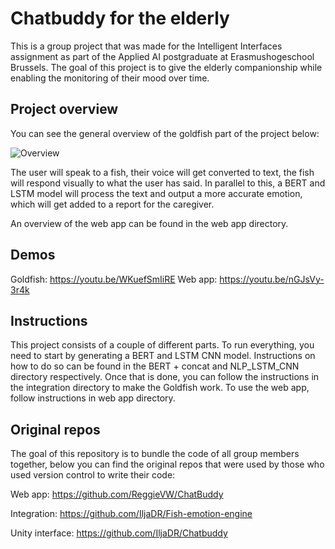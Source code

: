 # Chatbuddy for the elderly

This is a group project that was made for the Intelligent Interfaces assignment as part of the Applied AI postgraduate at Erasmushogeschool Brussels.
The goal of this project is to give the elderly companionship while enabling the monitoring of their mood over time.

## Project overview

You can see the general overview of the goldfish part of the project below:

![Overview](https://i.imgur.com/YWpg86y.png)

The user will speak to a fish, their voice will get converted to text, the fish will respond visually to what the user has said. In parallel to this, a BERT and LSTM model will process the text and output a more accurate emotion, which will get added to a report for the caregiver.

An overview of the web app can be found in the web app directory.

## Demos

Goldfish: https://youtu.be/WKuefSmIiRE
Web app: https://youtu.be/nGJsVy-3r4k

## Instructions

This project consists of a couple of different parts. To run everything, you need to start by generating a BERT and LSTM CNN model. Instructions on how to do so can be found in the BERT + concat and NLP_LSTM_CNN directory respectively. Once that is done, you can follow the instructions in the integration directory to make the Goldfish work. To use the web app, follow instructions in web app directory.

## Original repos

The goal of this repository is to bundle the code of all group members together, below you can find the original repos that were used by those who used version control to write their code:

Web app: https://github.com/ReggieVW/ChatBuddy

Integration: https://github.com/IljaDR/Fish-emotion-engine

Unity interface: https://github.com/IljaDR/Chatbuddy
